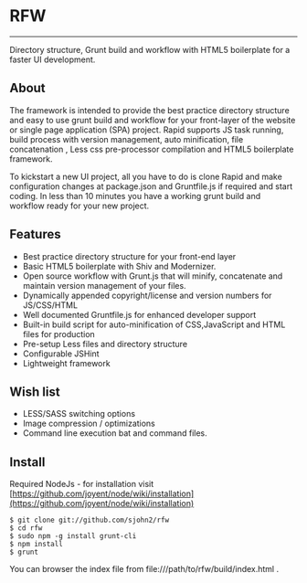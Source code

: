 # RFW

***
Directory structure, Grunt build and workflow with HTML5 boilerplate for a faster UI development.

## About
The framework is intended to provide the best practice directory structure and easy to use grunt build and workflow for your front-layer of the website or single page application (SPA) project. Rapid supports JS task running, build process with version management, auto minification, file concatenation , Less css pre-processor compilation and HTML5 boilerplate framework.

To kickstart a new UI project, all you have to do is clone Rapid and make configuration changes at package.json and Gruntfile.js if required and start coding.  In less than 10 minutes you have a working grunt build and workflow ready for your new project. 

## Features
* Best practice directory structure for your front-end layer
* Basic HTML5 boilerplate with Shiv and Modernizer.
* Open source workflow with Grunt.js that will minify, concatenate and maintain version management of your files. 
* Dynamically appended copyright/license and version numbers for JS/CSS/HTML
* Well documented Gruntfile.js for enhanced developer support
* Built-in build script for auto-minification of CSS,JavaScript and HTML files for production
* Pre-setup Less files and directory structure
* Configurable JSHint
* Lightweight framework

## Wish list
* LESS/SASS switching options
* Image compression / optimizations
* Command line execution bat and command files.

## Install

Required NodeJs  - for installation visit [https://github.com/joyent/node/wiki/installation](https://github.com/joyent/node/wiki/installation)

```
$ git clone git://github.com/sjohn2/rfw
$ cd rfw
$ sudo npm -g install grunt-cli
$ npm install
$ grunt

```



You can browser the index file from file:///path/to/rfw/build/index.html .
